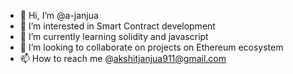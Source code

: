 - 👋 Hi, I’m @a-janjua
- 👀 I’m interested in Smart Contract development
- 🌱 I’m currently learning solidity and javascript
- 💞️ I’m looking to collaborate on projects on Ethereum ecosystem
- 📫 How to reach me @akshitjanjua911@gmail.com

<!---
a-janjua/a-janjua is a ✨ special ✨ repository because its `README.md` (this file) appears on your GitHub profile.
You can click the Preview link to take a look at your changes.
--->
